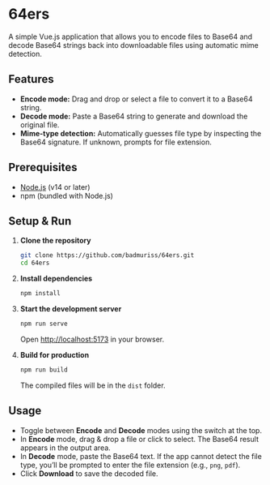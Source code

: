 # 64ers

A simple Vue.js application that allows you to encode files to Base64 and decode Base64 strings back into downloadable files using automatic mime detection.

## Features

- **Encode mode:** Drag and drop or select a file to convert it to a Base64 string.
- **Decode mode:** Paste a Base64 string to generate and download the original file.
- **Mime-type detection:** Automatically guesses file type by inspecting the Base64 signature. If unknown, prompts for file extension.

## Prerequisites

- [Node.js](https://nodejs.org/) (v14 or later)
- npm (bundled with Node.js)

## Setup & Run

1. **Clone the repository**
   ```bash
   git clone https://github.com/badmuriss/64ers.git
   cd 64ers
   ```

2. **Install dependencies**
   ```bash
   npm install
   ```

3. **Start the development server**
   ```bash
   npm run serve
   ```
   Open [http://localhost:5173](http://localhost:5173) in your browser.

4. **Build for production**
   ```bash
   npm run build
   ```
   The compiled files will be in the `dist` folder.

## Usage

- Toggle between **Encode** and **Decode** modes using the switch at the top.
- In **Encode** mode, drag & drop a file or click to select. The Base64 result appears in the output area.
- In **Decode** mode, paste the Base64 text. If the app cannot detect the file type, you’ll be prompted to enter the file extension (e.g., `png`, `pdf`).
- Click **Download** to save the decoded file.



